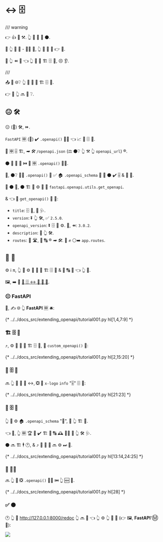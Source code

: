 # ↔ 🗄

/// warning

👉 👍 🏧 ⚒. 👆 🎲 💪 🚶 ⚫️.

🚥 👆 📄 🔰 - 👩‍💻 🦮, 👆 💪 🎲 🚶 👉 📄.

🚥 👆 ⏪ 💭 👈 👆 💪 🔀 🏗 🗄 🔗, 😣 👂.

///

📤 💼 🌐❔ 👆 💪 💪 🔀 🏗 🗄 🔗.

👉 📄 👆 🔜 👀 ❔.

## 😐 🛠️

😐 (🔢) 🛠️, ⏩.

`FastAPI` 🈸 (👐) ✔️ `.openapi()` 👩‍🔬 👈 📈 📨 🗄 🔗.

🍕 🈸 🎚 🏗, *➡ 🛠️* `/openapi.json` (⚖️ ⚫️❔ 👆 ⚒ 👆 `openapi_url`) ®.

⚫️ 📨 🎻 📨 ⏮️ 🏁 🈸 `.openapi()` 👩‍🔬.

🔢, ⚫️❔ 👩‍🔬 `.openapi()` 🔨 ✅ 🏠 `.openapi_schema` 👀 🚥 ⚫️ ✔️ 🎚 &amp; 📨 👫.

🚥 ⚫️ 🚫, ⚫️ 🏗 👫 ⚙️ 🚙 🔢 `fastapi.openapi.utils.get_openapi`.

&amp; 👈 🔢 `get_openapi()` 📨 🔢:

* `title`: 🗄 📛, 🎦 🩺.
* `version`: ⏬ 👆 🛠️, ✅ `2.5.0`.
* `openapi_version`: ⏬ 🗄 🔧 ⚙️. 🔢, ⏪: `3.0.2`.
* `description`: 📛 👆 🛠️.
* `routes`: 📇 🛣, 👫 🔠 ® *➡ 🛠️*. 👫 ✊ ⚪️➡️ `app.routes`.

## 🔑 🔢

⚙️ ℹ 🔛, 👆 💪 ⚙️ 🎏 🚙 🔢 🏗 🗄 🔗 &amp; 🔐 🔠 🍕 👈 👆 💪.

🖼, ➡️ 🚮 <a href="https://github.com/Rebilly/ReDoc/blob/master/docs/redoc-vendor-extensions.md#x-logo" class="external-link" target="_blank">📄 🗄 ↔ 🔌 🛃 🔱</a>.

### 😐 **FastAPI**

🥇, ✍ 🌐 👆 **FastAPI** 🈸 🛎:

{* ../../docs_src/extending_openapi/tutorial001.py hl[1,4,7:9] *}

### 🏗 🗄 🔗

⤴️, ⚙️ 🎏 🚙 🔢 🏗 🗄 🔗, 🔘 `custom_openapi()` 🔢:

{* ../../docs_src/extending_openapi/tutorial001.py hl[2,15:20] *}

### 🔀 🗄 🔗

🔜 👆 💪 🚮 📄 ↔, ❎ 🛃 `x-logo` `info` "🎚" 🗄 🔗:

{* ../../docs_src/extending_openapi/tutorial001.py hl[21:23] *}

### 💾 🗄 🔗

👆 💪 ⚙️ 🏠 `.openapi_schema` "💾", 🏪 👆 🏗 🔗.

👈 🌌, 👆 🈸 🏆 🚫 ✔️ 🏗 🔗 🔠 🕰 👩‍💻 📂 👆 🛠️ 🩺.

⚫️ 🔜 🏗 🕴 🕐, &amp; ⤴️ 🎏 💾 🔗 🔜 ⚙️ ⏭ 📨.

{* ../../docs_src/extending_openapi/tutorial001.py hl[13:14,24:25] *}

### 🔐 👩‍🔬

🔜 👆 💪 ❎ `.openapi()` 👩‍🔬 ⏮️ 👆 🆕 🔢.

{* ../../docs_src/extending_openapi/tutorial001.py hl[28] *}

### ✅ ⚫️

🕐 👆 🚶 <a href="http://127.0.0.1:8000/redoc" class="external-link" target="_blank">http://127.0.0.1:8000/redoc</a> 👆 🔜 👀 👈 👆 ⚙️ 👆 🛃 🔱 (👉 🖼, **FastAPI**'Ⓜ 🔱):

<img src="/img/tutorial/extending-openapi/image01.png">
